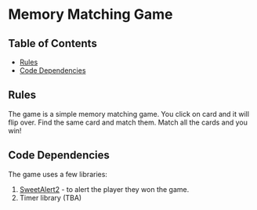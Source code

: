 # Memory Matching Game 

## Table of Contents

* [Rules](#Rules)
* [Code Dependencies](#CodeDependcies)

## Rules

The game is a simple memory matching game. You click on card and it will flip over. Find the same card and match them.
Match all the cards and you win!

## Code Dependencies

The game uses a few libraries:
1. [SweetAlert2](https://sweetalert2.github.io/) - to alert the player they won the game.
2. Timer library (TBA)
